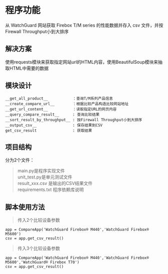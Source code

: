程序功能
=========
从 WatchGuard 网站获取 Firebox T/M series 的性能数据并存入 csv 文件，并按Firewall Throughput小到大排序

解决方案
---------
使用requests模块来获取指定网站url的HTML内容，使用BeautifulSoup模块来抽取HTML中需要的数据

模块设计
---------
```
__get_all_product__           ：查询T/M系列产品信息 
__create_compare_url__        ：根据比较产品构造比较网站地址 
__get_url_content__           ：读取指定URL的网页内容 
__query_compare_result__      : 查询比较结果 
__sort_result_by_throughput__ : 按Firewall Throughput小到大排序 
__output_csv__                : 保存结果到CSV 
get_csv_result                : 获取结果 
```

项目结构
---------
分为2个文件：
>main.py是程序实现文件<br>
>unit_test.py是单元测试文件<br>
>result_xxx.csv 是输出的CSV结果文件<br>
>requirements.txt 程序依赖库说明<br>

脚本使用方法
---------
>传入2个比较设备参数<br>
```
app = CompareApp('WatchGuard Firebox® M440','WatchGuard Firebox® M5600')
csv = app.get_csv_result()
```
>传入3个比较设备参数<br>
```
app = CompareApp('WatchGuard Firebox® M440','WatchGuard Firebox® M5600','WatchGuard® Firebox T70')
csv = app.get_csv_result()
```